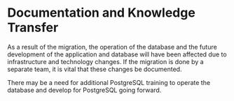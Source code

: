 # Documentation and Knowledge Transfer<a name="chap-oracle-postgresql.migration-process.knowledge-transfer"></a>

As a result of the migration, the operation of the database and the future development of the application and database will have been affected due to infrastructure and technology changes\. If the migration is done by a separate team, it is vital that these changes be documented\.

There may be a need for additional PostgreSQL training to operate the database and develop for PostgreSQL going forward\.
